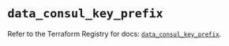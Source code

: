 # `data_consul_key_prefix`

Refer to the Terraform Registry for docs: [`data_consul_key_prefix`](https://registry.terraform.io/providers/hashicorp/consul/2.22.1/docs/data-sources/key_prefix).
